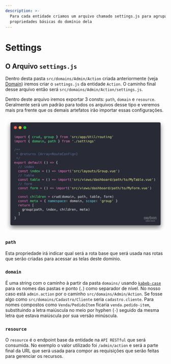 ```yaml
---
description: >-
  Para cada entidade criamos um arquivo chamado settings.js para agrupar
  propriedades básicas do domínio dela
---
```


# Settings

## O Arquivo `settings.js` 

Dentro desta pasta `src/domains/Admin/Action`  criada anteriormente \(veja [Domain](domain.md)\) iremos criar o `settings.js` da entidade `Action`. O caminho final desse arquivo então será `src/domains/Admin/Action/settings.js`. 

Dentro deste arquivo iremos exportar 3 consts: `path`, `domain` e `resource`. Geralmente será um padrão para todos os arquivos desse tipo e veremos mais pra frente que os demais artefatos irão importar essas configurações.

![Exemplo de arquivo settings.js para a entidade Admin\Action](../.gitbook/assets/image%20%2818%29.png)

### `path`

Esta propriedade irá indicar qual será a rota base que será usada nas rotas que serão criadas para acessar as telas deste domínio.

### `domain`

É uma string com o caminho à partir da pasta `domains/` usando [`kabeb-case`](https://en.toolpage.org/tool/kebabcase) para os nomes das pastas e ponto \(`.`\) como separador de nível. No nosso caso está `admin.action` por o caminho `src/domains/Admin/Action`. Se fosse algo como `src/domains/Cadastro/Cliente` seria `cadastro.cliente`. Para nomes compostos como `Venda/PedidoItem`  ficaria `venda.pedido-item`, substituindo a letra maiúscula no meio por hyphen \(`-`\) seguido da mesma letra que estava maiúscula por sua versão minúscula.

### `resource`

O `resource` é o endpoint base da entidade na `API RESTful` que será consumida. No exemplo o valor utilizado foi `/admin/action` e será a parte final da URL que será usada para compor as requisições que serão feitas para gerenciar os recursos.

